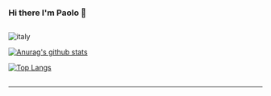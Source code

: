 ### Hi there I'm Paolo 👋
##

![italy](https://img.shields.io/badge/from-italy-blue)

[![Anurag's github stats](https://github-readme-stats-swart-psi.vercel.app/api?username=PaoloFrancesco-Marino&show_icons=true&hide=contribs,issues)](https://github.com/PaoloFrancesco-Marino/github-readme-stats)

[![Top Langs](https://github-readme-stats.vercel.app/api/top-langs/?username=PaoloFrancesco-Marino&layout=compact)](https://github.com/PaoloFrancesco-Marino/github-readme-stats)

##
---
<!--
**PaoloFrancesco-Marino/PaoloFrancesco-Marino** is a ✨ _special_ ✨ repository because its `README.md` (this file) appears on your GitHub profile.

Here are some ideas to get you started:

- 🔭 I’m currently working on ...
- 🌱 I’m currently learning ...
- 👯 I’m looking to collaborate on ...
- 🤔 I’m looking for help with ...
- 💬 Ask me about ...
- 📫 How to reach me: ...
- 😄 Pronouns: ...
- ⚡ Fun fact: ...
-->
